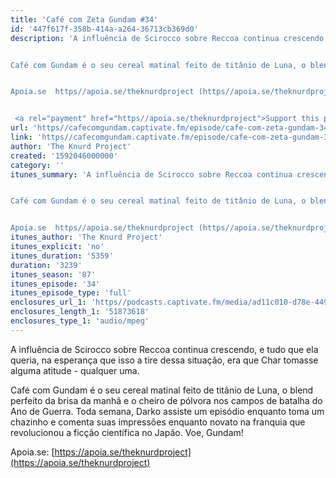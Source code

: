 ```yaml
---
title: 'Café com Zeta Gundam #34'
id: '447f617f-358b-414a-a264-36713cb369d0'
description: 'A influência de Scirocco sobre Reccoa continua crescendo, e tudo que ela queria, na esperança que isso a tire dessa situação, era que Char tomasse alguma atitude - qualquer uma.


Café com Gundam é o seu cereal matinal feito de titânio de Luna, o blend perfeito da brisa da manhã e o cheiro de pólvora nos campos de batalha do Ano de Guerra. Toda semana, Darko assiste um episódio enquanto toma um chazinho e comenta suas impressões enquanto novato na franquia que revolucionou a ficção científica no Japão. Voe, Gundam!


Apoia.se  https//apoia.se/theknurdproject (https//apoia.se/theknurdproject) 


 <a rel="payment" href="https//apoia.se/theknurdproject">Support this podcast</a>'
url: 'https//cafecomgundam.captivate.fm/episode/cafe-com-zeta-gundam-34'
link: 'https//cafecomgundam.captivate.fm/episode/cafe-com-zeta-gundam-34'
author: 'The Knurd Project'
created: '1592046000000'
category: ''
itunes_summary: 'A influência de Scirocco sobre Reccoa continua crescendo, e tudo que ela queria, na esperança que isso a tire dessa situação, era que Char tomasse alguma atitude - qualquer uma.


Café com Gundam é o seu cereal matinal feito de titânio de Luna, o blend perfeito da brisa da manhã e o cheiro de pólvora nos campos de batalha do Ano de Guerra. Toda semana, Darko assiste um episódio enquanto toma um chazinho e comenta suas impressões enquanto novato na franquia que revolucionou a ficção científica no Japão. Voe, Gundam!


Apoia.se  https//apoia.se/theknurdproject (https//apoia.se/theknurdproject)'
itunes_author: 'The Knurd Project'
itunes_explicit: 'no'
itunes_duration: '5359'
duration: '3239'
itunes_season: '87'
itunes_episode: '34'
itunes_episode_type: 'full'
enclosures_url_1: 'https//podcasts.captivate.fm/media/ad11c010-d78e-449b-b814-edfecbcbc235/cafecomgundamz34.mp3'
enclosures_length_1: '51873618'
enclosures_type_1: 'audio/mpeg'
---
```

A influência de Scirocco sobre Reccoa continua crescendo, e tudo que ela queria, na esperança que isso a tire dessa situação, era que Char tomasse alguma atitude - qualquer uma.

Café com Gundam é o seu cereal matinal feito de titânio de Luna, o blend perfeito da brisa da manhã e o cheiro de pólvora nos campos de batalha do Ano de Guerra. Toda semana, Darko assiste um episódio enquanto toma um chazinho e comenta suas impressões enquanto novato na franquia que revolucionou a ficção científica no Japão. Voe, Gundam!

Apoia.se: [https://apoia.se/theknurdproject](https://apoia.se/theknurdproject)